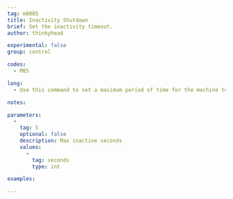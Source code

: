 ```yaml
---
tag: m0085
title: Inactivity Shutdown
brief: Set the inactivity timeout.
author: thinkyhead

experimental: false
group: control

codes:
  - M85

long:
  - Use this command to set a maximum period of time for the machine to be inactive (with no moves). If the machine is idle for longer than the set period, the firmware will shut everything down and halt the machine.

notes:

parameters:
  -
    tag: S
    optional: false
    description: Max inactive seconds
    values:
      -
        tag: seconds
        type: int

examples:

---
```

